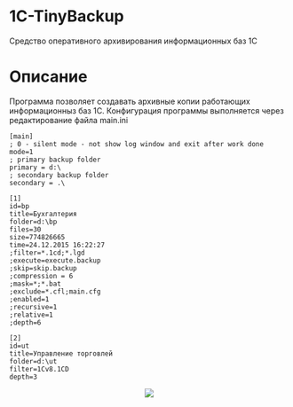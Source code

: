﻿# 1C-TinyBackup
Средство оперативного архивирования информационных баз 1С 

# Описание
Программа позволяет создавать архивные копии работающих информационныз баз 1С.
Конфигурация программы выполняется через редактирование файла main.ini
``` 
[main]
; 0 - silent mode - not show log window and exit after work done
mode=1
; primary backup folder
primary = d:\
; secondary backup folder
secondary = .\

[1]
id=bp
title=Бухгалтерия
folder=d:\bp
files=30
size=774826665
time=24.12.2015 16:22:27
;filter=*.1cd;*.lgd
;execute=execute.backup
;skip=skip.backup
;compression = 6
;mask=*;*.bat
;exclude=*.cfl;main.cfg
;enabled=1
;recursive=1
;relative=1
;depth=6

[2]
id=ut
title=Управление торговлей
folder=d:\ut
filter=1Cv8.1CD
depth=3
```

<p align="center"> <img src="https://komarev.com/ghpvc/?username=deltaone-1C-TinyBackup&label=Repository%20views&color=ce9927&style=flat" /> </p>
